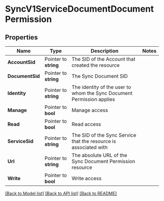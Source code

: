 # SyncV1ServiceDocumentDocumentPermission

## Properties
Name | Type | Description | Notes
------------ | ------------- | ------------- | -------------
**AccountSid** | Pointer to **string** | The SID of the Account that created the resource |
**DocumentSid** | Pointer to **string** | The Sync Document SID |
**Identity** | Pointer to **string** | The identity of the user to whom the Sync Document Permission applies |
**Manage** | Pointer to **bool** | Manage access |
**Read** | Pointer to **bool** | Read access |
**ServiceSid** | Pointer to **string** | The SID of the Sync Service that the resource is associated with |
**Url** | Pointer to **string** | The absolute URL of the Sync Document Permission resource |
**Write** | Pointer to **bool** | Write access |

[[Back to Model list]](../README.md#documentation-for-models) [[Back to API list]](../README.md#documentation-for-api-endpoints) [[Back to README]](../README.md)


